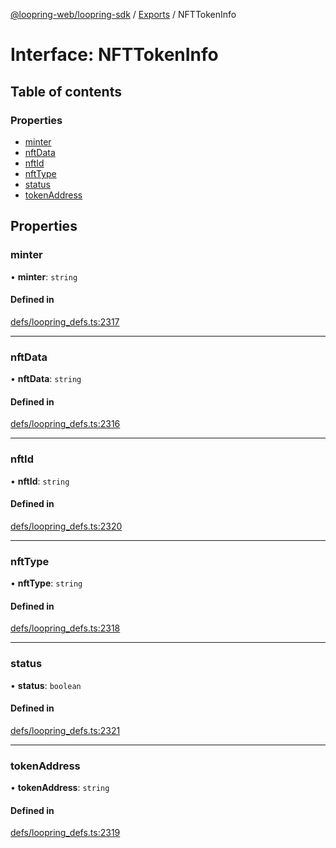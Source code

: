 [@loopring-web/loopring-sdk](../README.md) / [Exports](../modules.md) / NFTTokenInfo

# Interface: NFTTokenInfo

## Table of contents

### Properties

- [minter](NFTTokenInfo.md#minter)
- [nftData](NFTTokenInfo.md#nftdata)
- [nftId](NFTTokenInfo.md#nftid)
- [nftType](NFTTokenInfo.md#nfttype)
- [status](NFTTokenInfo.md#status)
- [tokenAddress](NFTTokenInfo.md#tokenaddress)

## Properties

### minter

• **minter**: `string`

#### Defined in

[defs/loopring_defs.ts:2317](https://github.com/Loopring/loopring_sdk/blob/edf273a/src/defs/loopring_defs.ts#L2317)

___

### nftData

• **nftData**: `string`

#### Defined in

[defs/loopring_defs.ts:2316](https://github.com/Loopring/loopring_sdk/blob/edf273a/src/defs/loopring_defs.ts#L2316)

___

### nftId

• **nftId**: `string`

#### Defined in

[defs/loopring_defs.ts:2320](https://github.com/Loopring/loopring_sdk/blob/edf273a/src/defs/loopring_defs.ts#L2320)

___

### nftType

• **nftType**: `string`

#### Defined in

[defs/loopring_defs.ts:2318](https://github.com/Loopring/loopring_sdk/blob/edf273a/src/defs/loopring_defs.ts#L2318)

___

### status

• **status**: `boolean`

#### Defined in

[defs/loopring_defs.ts:2321](https://github.com/Loopring/loopring_sdk/blob/edf273a/src/defs/loopring_defs.ts#L2321)

___

### tokenAddress

• **tokenAddress**: `string`

#### Defined in

[defs/loopring_defs.ts:2319](https://github.com/Loopring/loopring_sdk/blob/edf273a/src/defs/loopring_defs.ts#L2319)
